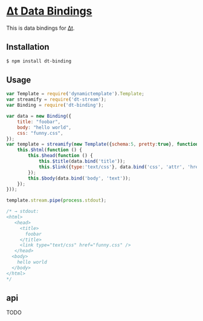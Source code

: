 # [Δt Data Bindings](https://github.com/dodo/node-dt-binding/)

This is data bindings for [Δt](http://dodo.github.com/node-dynamictemplate/).


## Installation

```bash
$ npm install dt-binding
```


## Usage

```javascript
var Template = require('dynamictemplate').Template;
var streamify = require('dt-stream');
var Binding = require('dt-binding');

var data = new Binding({
    title: "foobar",
    body: "hello world",
    css: "funny.css",
});
var template = streamify(new Template({schema:5, pretty:true}, function () {
    this.$html(function () {
        this.$head(function () {
            this.$title(data.bind('title'));
            this.$link({type:'text/css'}, data.bind('css', 'attr', 'href'));
        });
        this.$body(data.bind('body', 'text'));
    });
}));

template.stream.pipe(process.stdout);

/* → stdout:
<html>
   <head>
     <title>
       foobar
     </title>
     <link type="text/css" href="funny.css" />
   </head>
  <body>
    hello world
  </body>
</html>
*/
```

## api

TODO
